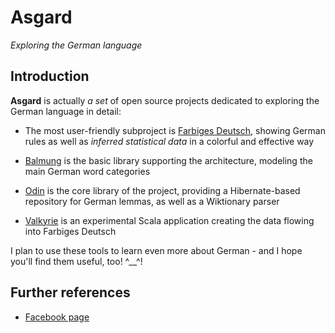 # Asgard

*Exploring the German language*


## Introduction

**Asgard** is actually *a set* of open source projects dedicated to exploring the German language in detail:

* The most user-friendly subproject is [Farbiges Deutsch](http://gianlucacosta.info/FarbigesDeutsch/), showing German rules as well as *inferred statistical data* in a colorful and effective way

* [Balmung](https://github.com/giancosta86/Balmung) is the basic library supporting the architecture, modeling the main German word categories

* [Odin](https://github.com/giancosta86/Odin) is the core library of the project, providing a Hibernate-based repository for German lemmas, as well as a Wiktionary parser

* [Valkyrie](https://github.com/giancosta86/Valkyrie) is an experimental Scala application creating the data flowing into Farbiges Deutsch

I plan to use these tools to learn even more about German - and I hope you'll find them useful, too! ^\_\_^!


## Further references

* [Facebook page](https://www.facebook.com/Asgard-Exploring-German-1992307761040815/)
